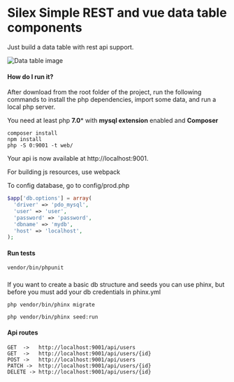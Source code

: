 # Silex Simple REST and vue data table components

Just build a data table with rest api support.

![Data table image](https://preview.ibb.co/gXkDbQ/Screenshot_3.png)
#### How do I run it?
After download from the root folder of the project, run the following commands to install the php dependencies, import some data, and run a local php server.

You need at least php **7.0*** with **mysql extension** enabled and **Composer**

    composer install
    npm install
    php -S 0:9001 -t web/


Your api is now available at http://localhost:9001.

For building js resources, use webpack

To config database, go to config/prod.php

```php
$app['db.options'] = array(
  'driver' => 'pdo_mysql',
  'user' => 'user',
  'password' => 'password',
  'dbname' => 'mydb',
  'host' => 'localhost',
);
```

#### Run tests

`vendor/bin/phpunit`

###

If you want to create a basic db structure and seeds you can use phinx, but before you must add your db credentials in phinx.yml

`php vendor/bin/phinx migrate`

`php vendor/bin/phinx seed:run`


#### Api routes

	GET  ->   http://localhost:9001/api/users
    GET  ->   http://localhost:9001/api/users/{id}
	POST ->   http://localhost:9001/api/users
	PATCH ->  http://localhost:9001/api/users/{id}
	DELETE -> http://localhost:9001/api/users/{id}
